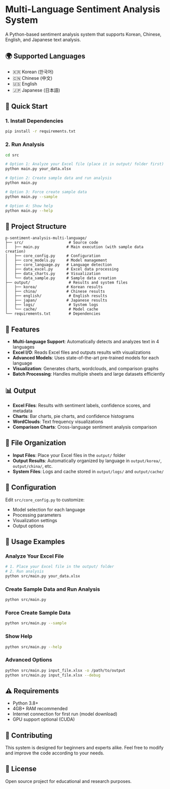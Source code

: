 # Multi-Language Sentiment Analysis System

A Python-based sentiment analysis system that supports Korean, Chinese, English, and Japanese text analysis.

## 🌍 Supported Languages

- 🇰🇷 Korean (한국어)
- 🇨🇳 Chinese (中文)
- 🇺🇸 English
- 🇯🇵 Japanese (日本語)

## 🚀 Quick Start

### 1. Install Dependencies
```bash
pip install -r requirements.txt
```

### 2. Run Analysis
```bash
cd src

# Option 1: Analyze your Excel file (place it in output/ folder first)
python main.py your_data.xlsx

# Option 2: Create sample data and run analysis
python main.py

# Option 3: Force create sample data
python main.py --sample

# Option 4: Show help
python main.py --help
```

## 📁 Project Structure

```
p-sentiment-analysis-multi-language/
├── src/                    # Source code
│   ├── main.py            # Main execution (with sample data creation)
│   ├── core_config.py     # Configuration
│   ├── core_models.py     # Model management
│   ├── core_language.py   # Language detection
│   ├── data_excel.py      # Excel data processing
│   ├── data_charts.py     # Visualization
│   └── data_sample.py     # Sample data creation
├── output/                 # Results and system files
│   ├── korea/             # Korean results
│   ├── china/             # Chinese results
│   ├── english/            # English results
│   ├── japan/             # Japanese results
│   ├── logs/               # System logs
│   └── cache/              # Model cache
└── requirements.txt        # Dependencies
```

## 🎯 Features

- **Multi-language Support**: Automatically detects and analyzes text in 4 languages
- **Excel I/O**: Reads Excel files and outputs results with visualizations
- **Advanced Models**: Uses state-of-the-art pre-trained models for each language
- **Visualization**: Generates charts, wordclouds, and comparison graphs
- **Batch Processing**: Handles multiple sheets and large datasets efficiently

## 📊 Output

- **Excel Files**: Results with sentiment labels, confidence scores, and metadata
- **Charts**: Bar charts, pie charts, and confidence histograms
- **WordClouds**: Text frequency visualizations
- **Comparison Charts**: Cross-language sentiment analysis comparison

## 📁 File Organization

- **Input Files**: Place your Excel files in the `output/` folder
- **Output Results**: Automatically organized by language in `output/korea/`, `output/china/`, etc.
- **System Files**: Logs and cache stored in `output/logs/` and `output/cache/`

## 🔧 Configuration

Edit `src/core_config.py` to customize:
- Model selection for each language
- Processing parameters
- Visualization settings
- Output options

## 📝 Usage Examples

### Analyze Your Excel File
```bash
# 1. Place your Excel file in the output/ folder
# 2. Run analysis
python src/main.py your_data.xlsx
```

### Create Sample Data and Run Analysis
```bash
python src/main.py
```

### Force Create Sample Data
```bash
python src/main.py --sample
```

### Show Help
```bash
python src/main.py --help
```

### Advanced Options
```bash
python src/main.py input_file.xlsx -o /path/to/output
python src/main.py input_file.xlsx --debug
```

## ⚠️ Requirements

- Python 3.8+
- 4GB+ RAM recommended
- Internet connection for first run (model download)
- GPU support optional (CUDA)

## 🤝 Contributing

This system is designed for beginners and experts alike. Feel free to modify and improve the code according to your needs.

## 📄 License

Open source project for educational and research purposes.

